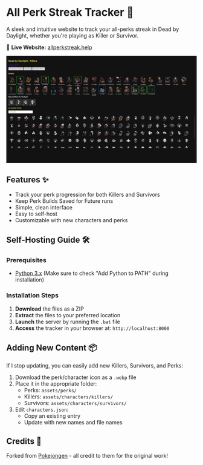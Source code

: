 # All Perk Streak Tracker 🌟

A sleek and intuitive website to track your all-perks streak in Dead by Daylight, whether you're playing as Killer or Survivor.

🔗 **Live Website:** [allperkstreak.help](https://www.allperkstreak.help)

![DBD Perk Streak Tracker Preview](preview.jpg)

## Features ✨
- Track your perk progression for both Killers and Survivors
- Keep Perk Builds Saved for Future runs
- Simple, clean interface
- Easy to self-host
- Customizable with new characters and perks

## Self-Hosting Guide 🛠️

### Prerequisites
- [Python 3.x](https://www.python.org/downloads/) (Make sure to check "Add Python to PATH" during installation)

### Installation Steps
1. **Download** the files as a ZIP
2. **Extract** the files to your preferred location
3. **Launch** the server by running the `.bat` file
4. **Access** the tracker in your browser at: `http://localhost:8000`

## Adding New Content 📦
If I stop updating, you can easily add new Killers, Survivors, and Perks:

1. Download the perk/character icon as a `.webp` file
2. Place it in the appropriate folder:
   - Perks: `assets/perks/`
   - Killers: `assets/characters/killers/`
   - Survivors: `assets/characters/survivors/`
3. Edit `characters.json`:
   - Copy an existing entry
   - Update with new names and file names

## Credits 🙏
Forked from [Pokejongen](https://github.com/Pokejongen) - all credit to them for the original work!
